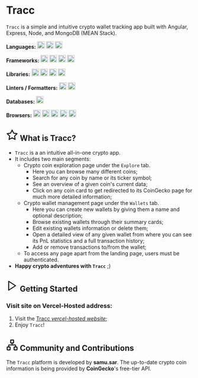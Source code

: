 # Tracc

`Tracc` is a simple and intuitive crypto wallet tracking app built with Angular, Express, Node, and MongoDB (MEAN Stack).

**Languages:** <img src="https://img.shields.io/badge/TypeScript-007ACC?style=for-the-badge&logo=typescript&logoColor=white" height="20"> <img src="https://img.shields.io/badge/html5-%23E34F26.svg?style=for-the-badge&logo=html5&logoColor=white" height="20"> <img src="https://img.shields.io/badge/Sass-CC6699?style=for-the-badge&logo=sass&logoColor=white" height="20">

**Frameworks:** <img src="https://img.shields.io/badge/Angular-DD0031?style=for-the-badge&logo=angular&logoColor=white" height="20"> <img src="https://img.shields.io/badge/Express.js-404D59?style=for-the-badge" height="20"> <img src="https://img.shields.io/badge/Material-593D88?style=for-the-badge&logo=Material&logoColor=white" height="20"> <img src="https://img.shields.io/badge/tailwindcss-%2338B2AC.svg?style=for-the-badge&logo=tailwind-css&logoColor=white" height="20">

**Libraries:** <img src="https://img.shields.io/badge/rxjs-EA4C89?style=for-the-badge&logo=rxjs&logoColor=white" height="20"> <img src="https://img.shields.io/badge/NgRx-663399?style=for-the-badge&logo=ngRx&logoColor=white" height="20"> <img src="https://img.shields.io/badge/mongoose-CC0000?style=for-the-badge&logo=mongoose&logoColor=white" height="20"> <img src="https://img.shields.io/badge/bcryptjs-FFA500?style=for-the-badge&logo=bcryptjs&logoColor=white" height="20">

**Linters / Formatters:** <img src="https://img.shields.io/badge/eslint-3A33D1?style=for-the-badge&logo=eslint&logoColor=white" height="20"> <img src="https://img.shields.io/badge/prettier-1A2C34?style=for-the-badge&logo=prettier&logoColor=F7BA3E" height="20">

**Databases:** <img src="https://img.shields.io/badge/MongoDB-4EA94B?style=for-the-badge&logo=mongodb&logoColor=white" height="20">

**Browsers:** <img src="https://img.shields.io/badge/Google%20Chrome-4285F4?style=for-the-badge&logo=GoogleChrome&logoColor=white" height="20"> <img src="https://img.shields.io/badge/Safari-000000?style=for-the-badge&logo=Safari&logoColor=white" height="20"> <img src="https://img.shields.io/badge/Edge-0078D7?style=for-the-badge&logo=Microsoft-edge&logoColor=white" height="20"> <img src="https://img.shields.io/badge/Firefox-FF7139?style=for-the-badge&logo=Firefox-Browser&logoColor=white" height="20"> <img src="https://img.shields.io/badge/Opera-FF1B2D?style=for-the-badge&logo=Opera&logoColor=white" height="20">

## <svg xmlns="http://www.w3.org/2000/svg" width="32" height="32" viewBox="0 0 24 24" fill="none" stroke="currentColor" stroke-width="2" stroke-linecap="round" stroke-linejoin="round" class="lucide lucide-star"><polygon points="12 2 15.09 8.26 22 9.27 17 14.14 18.18 21.02 12 17.77 5.82 21.02 7 14.14 2 9.27 8.91 8.26 12 2"/></svg> What is Tracc?

-   `Tracc` is a an intuitive all-in-one crypto app.
-   It includes two main segments:
    -   Crypto coin exploration page under the `Explore` tab.
        -   Here you can browse many different coins;
        -   Search for any coin by name or its ticker symbol;
        -   See an overview of a given coin's current data;
        -   Click on any coin card to get redirected to its CoinGecko page for much more detailed information;
    -   Crypto wallet management page under the `Wallets` tab.
        -   Here you can create new wallets by giving them a name and optional description;
        -   Browse existing wallets through their summary cards;
        -   Edit existing wallets information or delete them;
        -   Open a detailed view of any given wallet from where you can see its PnL statistics and a full transaction history;
        -   Add or remove transactions to/from the wallet;
    -   To access any page apart from the landing page, users must be authenticated.
-   **Happy crypto adventures with `Tracc`** ;)

## <svg xmlns="http://www.w3.org/2000/svg" width="32" height="32" viewBox="0 0 24 24" fill="none" stroke="currentColor" stroke-width="2" stroke-linecap="round" stroke-linejoin="round" class="lucide lucide-play"><polygon points="5 3 19 12 5 21 5 3"/></svg> Getting Started

### Visit site on Vercel-Hosted address:

1. Visit the [Tracc _vercel-hosted website_](https://tracc-flame.vercel.app/);
2. Enjoy `Tracc`!

## <svg xmlns="http://www.w3.org/2000/svg" width="32" height="32" viewBox="0 0 24 24" fill="none" stroke="currentColor" stroke-width="2" stroke-linecap="round" stroke-linejoin="round" class="lucide lucide-network"><rect x="16" y="16" width="6" height="6" rx="1"/><rect x="2" y="16" width="6" height="6" rx="1"/><rect x="9" y="2" width="6" height="6" rx="1"/><path d="M5 16v-3a1 1 0 0 1 1-1h12a1 1 0 0 1 1 1v3"/><path d="M12 12V8"/></svg> Community and Contributions

The `Tracc` platform is developed by **samu.sar**. The up-to-date crypto coin information is being provided by **CoinGecko**'s free-tier API.
